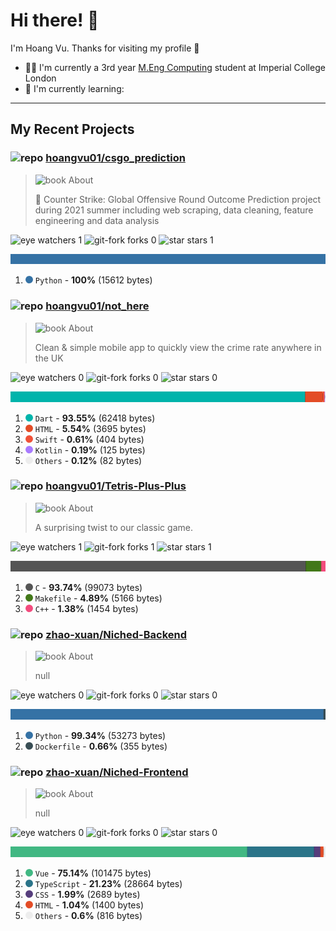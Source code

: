 # Hi there! 👋

I'm Hoang Vu. Thanks for visiting my profile 🥂

- 👨‍🎓️ I'm currently a 3rd year [M.Eng Computing](https://www.imperial.ac.uk/study/ug/courses/computing-department/computing-meng/#overview) student at Imperial College London
- 📱 I'm currently learning: 

---
## My Recent Projects

<!-- REPO-SUMMARY:START -->

### ![repo](https://icongr.am/octicons/repo.svg?size=20&color=b3b3b3) [hoangvu01/csgo_prediction](https://github.com/hoangvu01/csgo_prediction)
> ![book](https://icongr.am/octicons/book.svg?size=14&color=b3b3b3) About
>
> 🧫 Counter Strike: Global Offensive Round Outcome Prediction project during 2021 summer including web scraping, data cleaning, feature engineering and data analysis


![eye](https://icongr.am/octicons/eye.svg?size=16&color=b3b3b3) watchers 1 ![git-fork](https://icongr.am/octicons/git-fork.svg?size=16&color=b3b3b3) forks 0 ![star](https://icongr.am/octicons/star.svg?size=16&color=b3b3b3) stars 1 

![Language Breakdown](images/hoangvu01/csgo_prediction/languages.svg)
1. <svg viewbox="0 0 16 16" width="12" height="12"><circle cx="8" cy="8" r="8" fill="#3572A5"/></svg> `Python` - **100%** (15612 bytes)
### ![repo](https://icongr.am/octicons/repo.svg?size=20&color=b3b3b3) [hoangvu01/not_here](https://github.com/hoangvu01/not_here)
> ![book](https://icongr.am/octicons/book.svg?size=14&color=b3b3b3) About
>
> Clean & simple mobile app to quickly view the crime rate anywhere in the UK


![eye](https://icongr.am/octicons/eye.svg?size=16&color=b3b3b3) watchers 0 ![git-fork](https://icongr.am/octicons/git-fork.svg?size=16&color=b3b3b3) forks 0 ![star](https://icongr.am/octicons/star.svg?size=16&color=b3b3b3) stars 0 

![Language Breakdown](images/hoangvu01/not_here/languages.svg)
1. <svg viewbox="0 0 16 16" width="12" height="12"><circle cx="8" cy="8" r="8" fill="#00B4AB"/></svg> `Dart` - **93.55%** (62418 bytes)
1. <svg viewbox="0 0 16 16" width="12" height="12"><circle cx="8" cy="8" r="8" fill="#e34c26"/></svg> `HTML` - **5.54%** (3695 bytes)
1. <svg viewbox="0 0 16 16" width="12" height="12"><circle cx="8" cy="8" r="8" fill="#F05138"/></svg> `Swift` - **0.61%** (404 bytes)
1. <svg viewbox="0 0 16 16" width="12" height="12"><circle cx="8" cy="8" r="8" fill="#A97BFF"/></svg> `Kotlin` - **0.19%** (125 bytes)
1. <svg viewbox="0 0 16 16" width="12" height="12"><circle cx="8" cy="8" r="8" fill="#ededed"/></svg> `Others` - **0.12%** (82 bytes)
### ![repo](https://icongr.am/octicons/repo.svg?size=20&color=b3b3b3) [hoangvu01/Tetris-Plus-Plus](https://github.com/hoangvu01/Tetris-Plus-Plus)
> ![book](https://icongr.am/octicons/book.svg?size=14&color=b3b3b3) About
>
> A surprising twist to our classic game.


![eye](https://icongr.am/octicons/eye.svg?size=16&color=b3b3b3) watchers 1 ![git-fork](https://icongr.am/octicons/git-fork.svg?size=16&color=b3b3b3) forks 1 ![star](https://icongr.am/octicons/star.svg?size=16&color=b3b3b3) stars 1 

![Language Breakdown](images/hoangvu01/Tetris-Plus-Plus/languages.svg)
1. <svg viewbox="0 0 16 16" width="12" height="12"><circle cx="8" cy="8" r="8" fill="#555555"/></svg> `C` - **93.74%** (99073 bytes)
1. <svg viewbox="0 0 16 16" width="12" height="12"><circle cx="8" cy="8" r="8" fill="#427819"/></svg> `Makefile` - **4.89%** (5166 bytes)
1. <svg viewbox="0 0 16 16" width="12" height="12"><circle cx="8" cy="8" r="8" fill="#f34b7d"/></svg> `C++` - **1.38%** (1454 bytes)
### ![repo](https://icongr.am/octicons/repo.svg?size=20&color=b3b3b3) [zhao-xuan/Niched-Backend](https://github.com/zhao-xuan/Niched-Backend)
> ![book](https://icongr.am/octicons/book.svg?size=14&color=b3b3b3) About
>
> null


![eye](https://icongr.am/octicons/eye.svg?size=16&color=b3b3b3) watchers 0 ![git-fork](https://icongr.am/octicons/git-fork.svg?size=16&color=b3b3b3) forks 0 ![star](https://icongr.am/octicons/star.svg?size=16&color=b3b3b3) stars 0 

![Language Breakdown](images/zhao-xuan/Niched-Backend/languages.svg)
1. <svg viewbox="0 0 16 16" width="12" height="12"><circle cx="8" cy="8" r="8" fill="#3572A5"/></svg> `Python` - **99.34%** (53273 bytes)
1. <svg viewbox="0 0 16 16" width="12" height="12"><circle cx="8" cy="8" r="8" fill="#384d54"/></svg> `Dockerfile` - **0.66%** (355 bytes)
### ![repo](https://icongr.am/octicons/repo.svg?size=20&color=b3b3b3) [zhao-xuan/Niched-Frontend](https://github.com/zhao-xuan/Niched-Frontend)
> ![book](https://icongr.am/octicons/book.svg?size=14&color=b3b3b3) About
>
> null


![eye](https://icongr.am/octicons/eye.svg?size=16&color=b3b3b3) watchers 0 ![git-fork](https://icongr.am/octicons/git-fork.svg?size=16&color=b3b3b3) forks 0 ![star](https://icongr.am/octicons/star.svg?size=16&color=b3b3b3) stars 0 

![Language Breakdown](images/zhao-xuan/Niched-Frontend/languages.svg)
1. <svg viewbox="0 0 16 16" width="12" height="12"><circle cx="8" cy="8" r="8" fill="#41b883"/></svg> `Vue` - **75.14%** (101475 bytes)
1. <svg viewbox="0 0 16 16" width="12" height="12"><circle cx="8" cy="8" r="8" fill="#2b7489"/></svg> `TypeScript` - **21.23%** (28664 bytes)
1. <svg viewbox="0 0 16 16" width="12" height="12"><circle cx="8" cy="8" r="8" fill="#563d7c"/></svg> `CSS` - **1.99%** (2689 bytes)
1. <svg viewbox="0 0 16 16" width="12" height="12"><circle cx="8" cy="8" r="8" fill="#e34c26"/></svg> `HTML` - **1.04%** (1400 bytes)
1. <svg viewbox="0 0 16 16" width="12" height="12"><circle cx="8" cy="8" r="8" fill="#ededed"/></svg> `Others` - **0.6%** (816 bytes)
<!-- REPO-SUMMARY:END -->